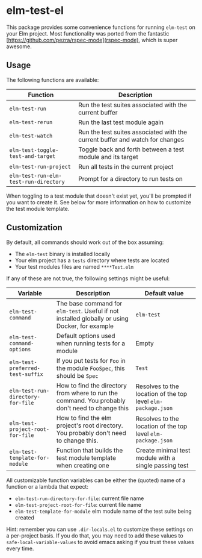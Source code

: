 # elm-test-el

This package provides some convenience functions for running `elm-test` on your Elm project.
Most functionality was ported from the fantastic [https://github.com/pezra/rspec-mode](rspec-mode), which is super awesome.


## Usage

The following functions are available:

Function                              | Description                                                                   |
--------------------------------------|-------------------------------------------------------------------------------|
`elm-test-run`                        | Run the test suites associated with the current buffer                        |
`elm-test-rerun`                      | Run the last test module again                                                |
`elm-test-watch`                      | Run the test suites associated with the current buffer and watch for changes  |
`elm-test-toggle-test-and-target`     | Toggle back and forth between a test module and its target                    |
`elm-test-run-project`                | Run all tests in the current project                                          |
`elm-test-run-elm-test-run-directory` | Prompt for a directory to run tests on                                        |


When toggling to a test module that doesn't exist yet, you'll be prompted if you want to create it. See below for more information on how to customize the test module template.

## Customization

By default, all commands should work out of the box assuming:

* The `elm-test` binary is installed locally
* Your elm project has a `tests` directory where tests are located
* Your test modules files are named `****Test.elm`

If any of these are not true, the following settings might be useful:


Variable                          | Description | Default value |
----------------------------------|-------------|---------------|
`elm-test-command`                | The base command for `elm-test`. Useful if not installed globally or using Docker, for example | `elm-test` |
`elm-test-command-options`        | Default options used when running tests for a module | Empty |
`elm-test-preferred-test-suffix`  | If you put tests for `Foo` in the module `FooSpec`, this should be `Spec` | `Test` |
`elm-test-run-directory-for-file` | How to find the directory from where to run the command. You probably don't need to change this | Resolves to the location of the top level `elm-package.json` |
`elm-test-project-root-for-file`  | How to find the elm project's root directory. You probably don't need to change this. | Resolves to the location of the top level `elm-package.json` |
`elm-test-template-for-module`    | Function that builds the test module template when creating one | Create minimal test module with a single passing test |


All customizable function variables can be either the (quoted) name of a function or a lambda that expect:
  - `elm-test-run-directory-for-file`: current file name
  - `elm-test-project-root-for-file`: current file name
  - `elm-test-template-for-module` elm module name of the test suite being created


Hint: remember you can use `.dir-locals.el` to customize these settings on a per-project basis. If you do that, you may need to add these values to `safe-local-variable-values` to avoid emacs asking if you trust these values every time.
